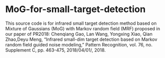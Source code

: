 # MoG-for-small-target-detection
This source code is for infrared small target detection method based on  Mixture of Gaussians (MoG) with Markov random field (MRF) proposed in our paper of PR2018: Chenqiang Gao, Lan Wang, Yongxing Xiao, Qian Zhao,Deyu Meng, “Infrared small-dim target detection based on Markov random field guided noise modeling,” Pattern Recognition, vol. 76, no. Supplement C, pp. 463-475, 2018/04/01/, 2018.
